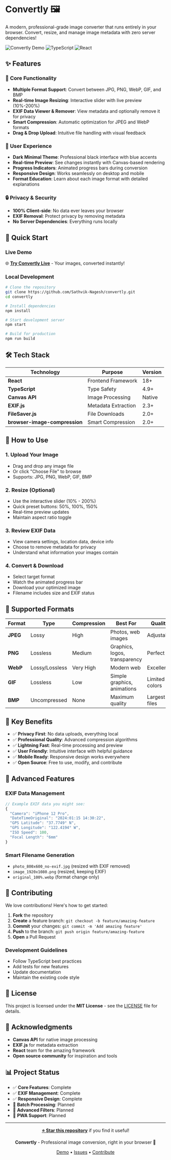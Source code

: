 # Convertly 🖼️

A modern, professional-grade image converter that runs entirely in your browser. Convert, resize, and manage image metadata with zero server dependencies!

![Convertly Demo](https://img.shields.io/badge/Status-Live-brightgreen) ![TypeScript](https://img.shields.io/badge/TypeScript-007ACC?logo=typescript&logoColor=white) ![React](https://img.shields.io/badge/React-20232A?logo=react&logoColor=61DAFB)

## ✨ Features

### 🎯 **Core Functionality**
- **Multiple Format Support**: Convert between JPG, PNG, WebP, GIF, and BMP
- **Real-time Image Resizing**: Interactive slider with live preview (10%-200%)
- **EXIF Data Viewer & Remover**: View metadata and optionally remove it for privacy
- **Smart Compression**: Automatic optimization for JPEG and WebP formats
- **Drag & Drop Upload**: Intuitive file handling with visual feedback

### 🎨 **User Experience**
- **Dark Minimal Theme**: Professional black interface with blue accents
- **Real-time Preview**: See changes instantly with Canvas-based rendering
- **Progress Indicators**: Animated progress bars during conversion
- **Responsive Design**: Works seamlessly on desktop and mobile
- **Format Education**: Learn about each image format with detailed explanations

### 🔒 **Privacy & Security**
- **100% Client-side**: No data ever leaves your browser
- **EXIF Removal**: Protect privacy by removing metadata
- **No Server Dependencies**: Everything runs locally

## 🚀 Quick Start

### Live Demo
🌐 **[Try Convertly Live](https://sathvik-nagesh.github.io/convertly)** - Your images, converted instantly!

### Local Development

```bash
# Clone the repository
git clone https://github.com/Sathvik-Nagesh/convertly.git
cd convertly

# Install dependencies
npm install

# Start development server
npm start

# Build for production
npm run build
```

## 🛠️ Tech Stack

| Technology | Purpose | Version |
|------------|---------|---------|
| **React** | Frontend Framework | 18+ |
| **TypeScript** | Type Safety | 4.9+ |
| **Canvas API** | Image Processing | Native |
| **EXIF.js** | Metadata Extraction | 2.3+ |
| **FileSaver.js** | File Downloads | 2.0+ |
| **browser-image-compression** | Smart Compression | 2.0+ |

## 📱 How to Use

### 1. **Upload Your Image**
- Drag and drop any image file
- Or click "Choose File" to browse
- Supports: JPG, PNG, WebP, GIF, BMP

### 2. **Resize (Optional)**
- Use the interactive slider (10% - 200%)
- Quick preset buttons: 50%, 100%, 150%
- Real-time preview updates
- Maintain aspect ratio toggle

### 3. **Review EXIF Data**
- View camera settings, location data, device info
- Choose to remove metadata for privacy
- Understand what information your images contain

### 4. **Convert & Download**
- Select target format
- Watch the animated progress bar
- Download your optimized image
- Filename includes size and EXIF status

## 🔧 Supported Formats

| Format | Type | Compression | Best For | Quality |
|--------|------|-------------|----------|---------|
| **JPEG** | Lossy | High | Photos, web images | Adjustable |
| **PNG** | Lossless | Medium | Graphics, logos, transparency | Perfect |
| **WebP** | Lossy/Lossless | Very High | Modern web | Excellent |
| **GIF** | Lossless | Low | Simple graphics, animations | Limited colors |
| **BMP** | Uncompressed | None | Maximum quality | Largest files |

## 🎯 Key Benefits

- ✅ **Privacy First**: No data uploads, everything local
- ✅ **Professional Quality**: Advanced compression algorithms
- ✅ **Lightning Fast**: Real-time processing and preview
- ✅ **User Friendly**: Intuitive interface with helpful guidance
- ✅ **Mobile Ready**: Responsive design works everywhere
- ✅ **Open Source**: Free to use, modify, and contribute

## 🧪 Advanced Features

### EXIF Data Management
```typescript
// Example EXIF data you might see:
{
  "Camera": "iPhone 12 Pro",
  "DateTimeOriginal": "2024:01:15 14:30:22",
  "GPS Latitude": "37.7749° N",
  "GPS Longitude": "122.4194° W",
  "ISO Speed": 100,
  "Focal Length": "6mm"
}
```

### Smart Filename Generation
- `photo_800x600_no-exif.jpg` (resized with EXIF removed)
- `image_1920x1080.png` (resized, keeping EXIF)
- `original_100%.webp` (format change only)

## 🤝 Contributing

We love contributions! Here's how to get started:

1. **Fork** the repository
2. **Create** a feature branch: `git checkout -b feature/amazing-feature`
3. **Commit** your changes: `git commit -m 'Add amazing feature'`
4. **Push** to the branch: `git push origin feature/amazing-feature`
5. **Open** a Pull Request

### Development Guidelines
- Follow TypeScript best practices
- Add tests for new features
- Update documentation
- Maintain the existing code style

## 📄 License

This project is licensed under the **MIT License** - see the [LICENSE](LICENSE) file for details.

## 🙏 Acknowledgments

- **Canvas API** for native image processing
- **EXIF.js** for metadata extraction
- **React** team for the amazing framework
- **Open source community** for inspiration and tools

## 📊 Project Status

- ✅ **Core Features**: Complete
- ✅ **EXIF Management**: Complete
- ✅ **Responsive Design**: Complete
- 🚧 **Batch Processing**: Planned
- 🚧 **Advanced Filters**: Planned
- 🚧 **PWA Support**: Planned

---

<div align="center">

**[⭐ Star this repository](https://github.com/your-username/convertly)** if you find it useful!

**Convertly** - Professional image conversion, right in your browser 🚀

[Demo](https://your-demo-link.com) • [Issues](https://github.com/your-username/convertly/issues) • [Contribute](https://github.com/your-username/convertly/pulls)

</div>